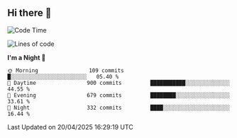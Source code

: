 ## Hi there 👋

<!--
**Wangmerlyn/Wangmerlyn** is a ✨ _special_ ✨ repository because its `README.md` (this file) appears on your GitHub profile.

Here are some ideas to get you started:

- 🔭 I’m currently working on ...
- 🌱 I’m currently learning ...
- 👯 I’m looking to collaborate on ...
- 🤔 I’m looking for help with ...
- 💬 Ask me about ...
- 📫 How to reach me: ...
- 😄 Pronouns: ...
- ⚡ Fun fact: ...
-->
<!--START_SECTION:waka-->
![Code Time](http://img.shields.io/badge/Code%20Time-199%20hrs%2052%20mins-blue)

![Lines of code](https://img.shields.io/badge/From%20Hello%20World%20I%27ve%20Written-9.8%20million%20lines%20of%20code-blue)

**I'm a Night 🦉** 

```text
🌞 Morning                109 commits         █░░░░░░░░░░░░░░░░░░░░░░░░   05.40 % 
🌆 Daytime                900 commits         ███████████░░░░░░░░░░░░░░   44.55 % 
🌃 Evening                679 commits         ████████░░░░░░░░░░░░░░░░░   33.61 % 
🌙 Night                  332 commits         ████░░░░░░░░░░░░░░░░░░░░░   16.44 % 
```



 Last Updated on 20/04/2025 16:29:19 UTC
<!--END_SECTION:waka-->
